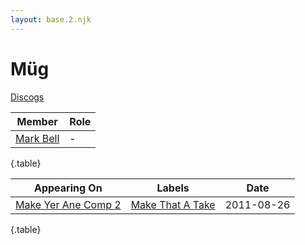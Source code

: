 ```yaml
---
layout: base.2.njk
---
```


# Müg

[Discogs](https://www.discogs.com/artist/2306278-M%C3%BCg)

| Member | Role |
|---|---|
| [Mark Bell](../mark-bell) | - |

{.table}

| Appearing On | Labels | Date |
|---|---|---|
[Make Yer Ane Comp 2](../../releases/various-make-yer-ane-comp-2) | [Make That A Take](../../labels/make-that-a-take) | 2011-08-26 |

{.table}